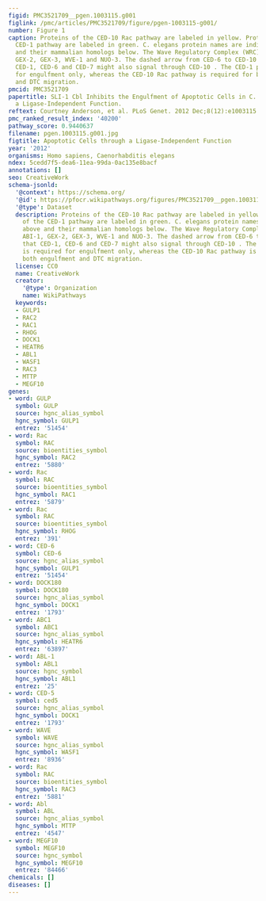```yaml
---
figid: PMC3521709__pgen.1003115.g001
figlink: /pmc/articles/PMC3521709/figure/pgen-1003115-g001/
number: Figure 1
caption: Proteins of the CED-10 Rac pathway are labeled in yellow. Proteins of the
  CED-1 pathway are labeled in green. C. elegans protein names are indicated above
  and their mammalian homologs below. The Wave Regulatory Complex (WRC) contains ABI-1,
  GEX-2, GEX-3, WVE-1 and NUO-3. The dashed arrow from CED-6 to CED-10 indicates that
  CED-1, CED-6 and CED-7 might also signal through CED-10 . The CED-1 pathway is required
  for engulfment only, whereas the CED-10 Rac pathway is required for both engulfment
  and DTC migration.
pmcid: PMC3521709
papertitle: SLI-1 Cbl Inhibits the Engulfment of Apoptotic Cells in C. elegans through
  a Ligase-Independent Function.
reftext: Courtney Anderson, et al. PLoS Genet. 2012 Dec;8(12):e1003115.
pmc_ranked_result_index: '40200'
pathway_score: 0.9440637
filename: pgen.1003115.g001.jpg
figtitle: Apoptotic Cells through a Ligase-Independent Function
year: '2012'
organisms: Homo sapiens, Caenorhabditis elegans
ndex: 5cedd7f5-dea6-11ea-99da-0ac135e8bacf
annotations: []
seo: CreativeWork
schema-jsonld:
  '@context': https://schema.org/
  '@id': https://pfocr.wikipathways.org/figures/PMC3521709__pgen.1003115.g001.html
  '@type': Dataset
  description: Proteins of the CED-10 Rac pathway are labeled in yellow. Proteins
    of the CED-1 pathway are labeled in green. C. elegans protein names are indicated
    above and their mammalian homologs below. The Wave Regulatory Complex (WRC) contains
    ABI-1, GEX-2, GEX-3, WVE-1 and NUO-3. The dashed arrow from CED-6 to CED-10 indicates
    that CED-1, CED-6 and CED-7 might also signal through CED-10 . The CED-1 pathway
    is required for engulfment only, whereas the CED-10 Rac pathway is required for
    both engulfment and DTC migration.
  license: CC0
  name: CreativeWork
  creator:
    '@type': Organization
    name: WikiPathways
  keywords:
  - GULP1
  - RAC2
  - RAC1
  - RHOG
  - DOCK1
  - HEATR6
  - ABL1
  - WASF1
  - RAC3
  - MTTP
  - MEGF10
genes:
- word: GULP
  symbol: GULP
  source: hgnc_alias_symbol
  hgnc_symbol: GULP1
  entrez: '51454'
- word: Rac
  symbol: RAC
  source: bioentities_symbol
  hgnc_symbol: RAC2
  entrez: '5880'
- word: Rac
  symbol: RAC
  source: bioentities_symbol
  hgnc_symbol: RAC1
  entrez: '5879'
- word: Rac
  symbol: RAC
  source: bioentities_symbol
  hgnc_symbol: RHOG
  entrez: '391'
- word: CED-6
  symbol: CED-6
  source: hgnc_alias_symbol
  hgnc_symbol: GULP1
  entrez: '51454'
- word: DOCK180
  symbol: DOCK180
  source: hgnc_alias_symbol
  hgnc_symbol: DOCK1
  entrez: '1793'
- word: ABC1
  symbol: ABC1
  source: hgnc_alias_symbol
  hgnc_symbol: HEATR6
  entrez: '63897'
- word: ABL-1
  symbol: ABL1
  source: hgnc_symbol
  hgnc_symbol: ABL1
  entrez: '25'
- word: CED-5
  symbol: ced5
  source: hgnc_alias_symbol
  hgnc_symbol: DOCK1
  entrez: '1793'
- word: WAVE
  symbol: WAVE
  source: hgnc_alias_symbol
  hgnc_symbol: WASF1
  entrez: '8936'
- word: Rac
  symbol: RAC
  source: bioentities_symbol
  hgnc_symbol: RAC3
  entrez: '5881'
- word: Abl
  symbol: ABL
  source: hgnc_alias_symbol
  hgnc_symbol: MTTP
  entrez: '4547'
- word: MEGF10
  symbol: MEGF10
  source: hgnc_symbol
  hgnc_symbol: MEGF10
  entrez: '84466'
chemicals: []
diseases: []
---
```

